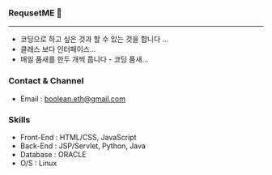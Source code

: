 ### RequsetME 👋

<hr>

- 코딩으로 하고 싶은 것과 할 수 있는 것을 합니다 ...
- 클래스 보다 인터페이스...
- 매일 품새를 한두 개씩 풉니다 - 코딩 품새...

### Contact & Channel
- Email : boolean.eth@gmail.com
### Skills
- Front-End : HTML/CSS, JavaScript
- Back-End : JSP/Servlet, Python, Java
- Database : ORACLE
- O/S : Linux
